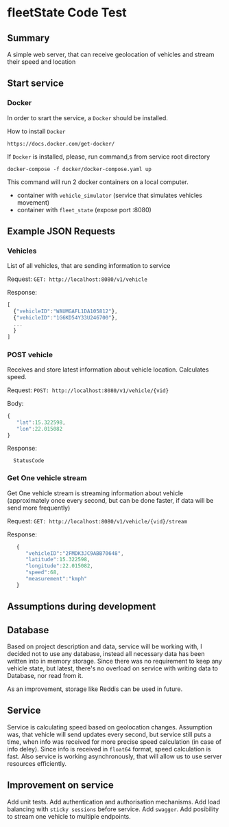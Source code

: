 fleetState Code Test
=================

## Summary

A simple web server, that can receive geolocation of vehicles and stream their speed and location

## Start service
  ### Docker
  In order to srart the service, a `Docker` should be installed. 

 How to install `Docker` 
  ``` 
  https://docs.docker.com/get-docker/
```
  If `Docker` is installed, please, run command,s from service root directory
  ```
  docker-compose -f docker/docker-compose.yaml up
``` 

  This command will run 2 docker containers on a local computer. 
  - container with `vehicle_simulator` (service that simulates vehicles movement)
  - container with `fleet_state` (expose port :8080)

## Example JSON Requests

  ### Vehicles
  List of all vehicles, that are sending information to service

  Request:
```GET: http://localhost:8080/v1/vehicle```

  Response:
```javascript
[
  {"vehicleID":"WAUMGAFL1DA105812"},
  {"vehicleID":"1G6KD54Y33U246700"},
  ...
  }
]
```

  ### POST vehicle
  Receives and store latest information about vehicle location. Calculates speed.

  Request:
```POST: http://localhost:8080/v1/vehicle/{vid}```

  Body:
```javascript
{
   "lat":15.322598,
   "lon":22.015082
}
```

Response: 
```
  StatusCode
```
  
  ### Get One vehicle stream
  Get One vehicle stream is streaming information about vehicle (approximately once every second, but can be done faster, if data will be send more frequently)

  Request:
```GET: http://localhost:8080/v1/vehicle/{vid}/stream```

Response: 
```javascript
   {
      "vehicleID":"2FMDK3JC9ABB70648",
      "latitude":15.322598,
      "longitude":22.015082,
      "speed":68,
      "measurement":"kmph"
   }
``` 

## Assumptions during development
 ## Database
 
 Based on project description and data, service will be working with, I decided not to use any database, instead all necessary data has been written into
 in memory storage. Since there was no requirement to keep any vehicle state, but latest, there's no overload on service with writing data to
 Database, nor read from it.
 
 As an improvement, storage like Reddis can be used in future.
 
 ## Service
 Service is calculating speed based on geolocation changes. Assumption was, that vehicle will send updates every second, but service still puts a time,
 when info was received for more precise speed calculation (in case of info deley). Since info is received in `float64` format, speed calculation is fast.
 Also service is working asynchronously, that will allow us to use server resources efficiently.
 
## Improvement on service
 Add unit tests. Add authentication and authorisation mechanisms. Add load balancing with `sticky sessions` before service. Add `swagger`.
 Add posibility to stream one vehicle to multiple endpoints.

